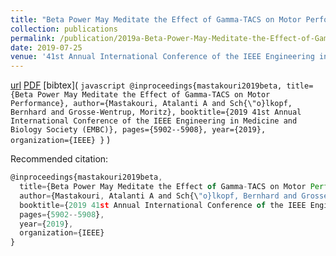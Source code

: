 ```yaml
---
title: "Beta Power May Meditate the Effect of Gamma-TACS on Motor Performance"
collection: publications
permalink: /publication/2019a-Beta-Power-May-Meditate-the-Effect-of-Gamma-TACS-on-Motor-Performance
date: 2019-07-25
venue: '41st Annual International Conference of the IEEE Engineering in Medicine and Biology Society (EMBC)'
---
```

[url](https://ieeexplore.ieee.org/abstract/document/8856416)
[PDF](https://ei.is.tuebingen.mpg.de/uploads_file/attachment/attachment/515/1905.00319.pdf)
[bibtex]( ```javascript
@inproceedings{mastakouri2019beta,
  title={Beta Power May Meditate the Effect of Gamma-TACS on Motor Performance},
  author={Mastakouri, Atalanti A and Sch{\"o}lkopf, Bernhard and Grosse-Wentrup, Moritz},
  booktitle={2019 41st Annual International Conference of the IEEE Engineering in Medicine and Biology Society (EMBC)},
  pages={5902--5908},
  year={2019},
  organization={IEEE}
}```
)

Recommended citation:  
```javascript
@inproceedings{mastakouri2019beta,
  title={Beta Power May Meditate the Effect of Gamma-TACS on Motor Performance},
  author={Mastakouri, Atalanti A and Sch{\"o}lkopf, Bernhard and Grosse-Wentrup, Moritz},
  booktitle={2019 41st Annual International Conference of the IEEE Engineering in Medicine and Biology Society (EMBC)},
  pages={5902--5908},
  year={2019},
  organization={IEEE}
}

```
